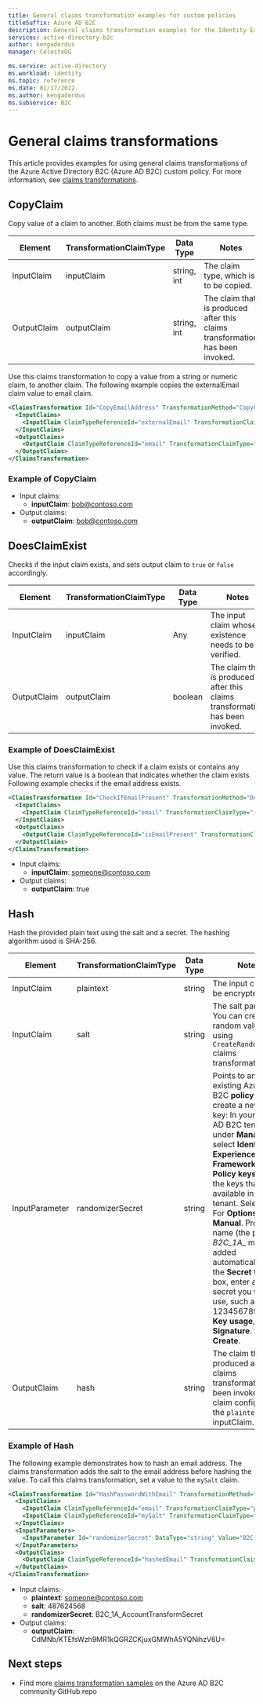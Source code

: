 ```yaml
---
title: General claims transformation examples for custom policies
titleSuffix: Azure AD B2C
description: General claims transformation examples for the Identity Experience Framework (IEF) schema of Azure Active Directory B2C.
services: active-directory-b2c
author: kengaderdus
manager: CelesteDG

ms.service: active-directory
ms.workload: identity
ms.topic: reference
ms.date: 01/17/2022
ms.author: kengaderdus
ms.subservice: B2C
---
```


# General claims transformations

This article provides examples for using general claims transformations of the Azure Active Directory B2C (Azure AD B2C) custom policy. For more information, see [claims transformations](claimstransformations.md).

## CopyClaim

Copy value of a claim to another. Both claims must be from the same type.

| Element | TransformationClaimType | Data Type | Notes |
| ---- | ----------------------- | --------- | ----- |
| InputClaim | inputClaim | string, int | The claim type, which is to be copied. |
| OutputClaim | outputClaim | string, int | The claim that is produced after this claims transformation has been invoked. |

Use this claims transformation to copy a value from a string or numeric claim, to another claim. The following example copies the externalEmail claim value to email claim.

```xml
<ClaimsTransformation Id="CopyEmailAddress" TransformationMethod="CopyClaim">
  <InputClaims>
    <InputClaim ClaimTypeReferenceId="externalEmail" TransformationClaimType="inputClaim"/>
  </InputClaims>
  <OutputClaims>
    <OutputClaim ClaimTypeReferenceId="email" TransformationClaimType="outputClaim"/>
  </OutputClaims>
</ClaimsTransformation>
```

### Example of CopyClaim

- Input claims:
  - **inputClaim**: bob@contoso.com
- Output claims:
  - **outputClaim**: bob@contoso.com

## DoesClaimExist

Checks if the input claim exists, and sets output claim to `true` or `false` accordingly.

| Element | TransformationClaimType | Data Type | Notes |
| ---- | ----------------------- | --------- | ----- |
| InputClaim | inputClaim |Any | The input claim whose existence needs to be verified. |
| OutputClaim | outputClaim | boolean | The claim that is produced after this claims transformation has been invoked. |

### Example of DoesClaimExist

Use this claims transformation to check if a claim exists or contains any value. The return value is a boolean that indicates whether the claim exists. Following example checks if the email address exists.

```xml
<ClaimsTransformation Id="CheckIfEmailPresent" TransformationMethod="DoesClaimExist">
  <InputClaims>
    <InputClaim ClaimTypeReferenceId="email" TransformationClaimType="inputClaim" />
  </InputClaims>
  <OutputClaims>
    <OutputClaim ClaimTypeReferenceId="isEmailPresent" TransformationClaimType="outputClaim" />
  </OutputClaims>
</ClaimsTransformation>
```

- Input claims:
  - **inputClaim**: someone@contoso.com
- Output claims:
  - **outputClaim**: true

## Hash

Hash the provided plain text using the salt and a secret. The hashing algorithm used is SHA-256.

| Element | TransformationClaimType | Data Type | Notes |
| ---- | ----------------------- | --------- | ----- |
| InputClaim | plaintext | string | The input claim to be encrypted |
| InputClaim | salt | string | The salt parameter. You can create a random value, using `CreateRandomString` claims transformation. |
| InputParameter | randomizerSecret | string | Points to an existing Azure AD B2C **policy key**. To create a new policy key: In your Azure AD B2C tenant, under **Manage**, select **Identity Experience Framework**. Select **Policy keys** to view the keys that are available in your tenant. Select **Add**. For **Options**, select **Manual**. Provide a name (the prefix *B2C_1A_* might be added automatically.). In the **Secret** text box, enter any secret you want to use, such as 1234567890. For **Key usage**, select **Signature**. Select **Create**. |
| OutputClaim | hash | string | The claim that is produced after this claims transformation has been invoked. The claim configured in the `plaintext` inputClaim. |

### Example of Hash 

The following example demonstrates how to hash an email address. The claims transformation adds the salt to the email address before hashing the value. To call this claims transformation, set a value to the `mySalt` claim.

```xml
<ClaimsTransformation Id="HashPasswordWithEmail" TransformationMethod="Hash">
  <InputClaims>
    <InputClaim ClaimTypeReferenceId="email" TransformationClaimType="plaintext" />
    <InputClaim ClaimTypeReferenceId="mySalt" TransformationClaimType="salt" />
  </InputClaims>
  <InputParameters>
    <InputParameter Id="randomizerSecret" DataType="string" Value="B2C_1A_AccountTransformSecret" />
  </InputParameters>
  <OutputClaims>
    <OutputClaim ClaimTypeReferenceId="hashedEmail" TransformationClaimType="hash" />
  </OutputClaims>
</ClaimsTransformation>
```

- Input claims:
  - **plaintext**: someone@contoso.com
  - **salt**: 487624568
  - **randomizerSecret**: B2C_1A_AccountTransformSecret
- Output claims:
  - **outputClaim**: CdMNb/KTEfsWzh9MR1kQGRZCKjuxGMWhA5YQNihzV6U=

## Next steps

- Find more [claims transformation samples](https://github.com/azure-ad-b2c/unit-tests/tree/main/claims-transformation) on the Azure AD B2C community GitHub repo
